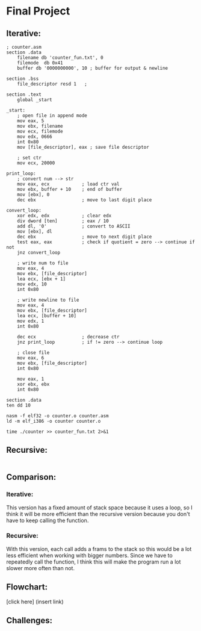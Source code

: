 # Final Project

## Iterative:
```
; counter.asm
section .data
    filename db 'counter_fun.txt', 0
    filemode  db 0x41        
    buffer db '0000000000', 10 ; buffer for output & newline

section .bss
    file_descriptor resd 1   ; 

section .text
    global _start

_start:
    ; open file in append mode
    mov eax, 5              
    mov ebx, filename       
    mov ecx, filemode      
    mov edx, 0666          
    int 0x80                
    mov [file_descriptor], eax ; save file descriptor

    ; set ctr
    mov ecx, 20000        

print_loop:
    ; convert num --> str
    mov eax, ecx            ; load ctr val
    mov ebx, buffer + 10    ; end of buffer
    mov [ebx], 0           
    dec ebx                 ; move to last digit place

convert_loop:
    xor edx, edx            ; clear edx
    div dword [ten]         ; eax / 10
    add dl, '0'             ; convert to ASCII
    mov [ebx], dl           
    dec ebx                 ; move to next digit place
    test eax, eax           ; check if quotient = zero --> continue if not
    jnz convert_loop       

    ; write num to file
    mov eax, 4             
    mov ebx, [file_descriptor] 
    lea ecx, [ebx + 1]   
    mov edx, 10
    int 0x80              

    ; write newline to file
    mov eax, 4              
    mov ebx, [file_descriptor] 
    lea ecx, [buffer + 10] 
    mov edx, 1            
    int 0x80              

    dec ecx                 ; decrease ctr
    jnz print_loop          ; if != zero --> continue loop 

    ; close file
    mov eax, 6             
    mov ebx, [file_descriptor] 
    int 0x80               

    mov eax, 1            
    xor ebx, ebx           
    int 0x80                

section .data
ten dd 10                 
```

```
nasm -f elf32 -o counter.o counter.asm
ld -m elf_i386 -o counter counter.o
```

```
time ./counter >> counter_fun.txt 2>&1
```

## Recursive:
```

```

## Comparison:

### Iterative: 
This version has a fixed amount of stack space because it uses a loop, so I think it will be more efficient than the recursive version because you don't have to keep calling the function.

### Recursive:
With this version, each call adds a frams to the stack so this would be a lot less efficient when working with bigger numbers. Since we have to repeatedly call the function, I think this will make the program run a lot slower more often than not.

## Flowchart:
[click here] (insert link)

## Challenges:

